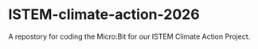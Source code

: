 # ISTEM-climate-action-2026
A repostory for coding the Micro:Bit for our ISTEM Climate Action Project.
